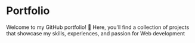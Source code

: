 # Portfolio
Welcome to my GitHub portfolio! 🚀 Here, you'll find a collection of projects that showcase my skills, experiences, and passion for Web development

